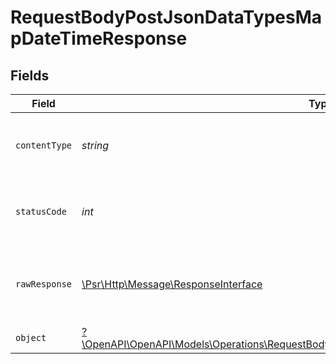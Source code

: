 # RequestBodyPostJsonDataTypesMapDateTimeResponse


## Fields

| Field                                                                                                                                                                     | Type                                                                                                                                                                      | Required                                                                                                                                                                  | Description                                                                                                                                                               |
| ------------------------------------------------------------------------------------------------------------------------------------------------------------------------- | ------------------------------------------------------------------------------------------------------------------------------------------------------------------------- | ------------------------------------------------------------------------------------------------------------------------------------------------------------------------- | ------------------------------------------------------------------------------------------------------------------------------------------------------------------------- |
| `contentType`                                                                                                                                                             | *string*                                                                                                                                                                  | :heavy_check_mark:                                                                                                                                                        | HTTP response content type for this operation                                                                                                                             |
| `statusCode`                                                                                                                                                              | *int*                                                                                                                                                                     | :heavy_check_mark:                                                                                                                                                        | HTTP response status code for this operation                                                                                                                              |
| `rawResponse`                                                                                                                                                             | [\Psr\Http\Message\ResponseInterface](https://www.php-fig.org/psr/psr-7/#33-psrhttpmessageresponseinterface)                                                              | :heavy_minus_sign:                                                                                                                                                        | Raw HTTP response; suitable for custom response parsing                                                                                                                   |
| `object`                                                                                                                                                                  | [?\OpenAPI\OpenAPI\Models\Operations\RequestBodyPostJsonDataTypesMapDateTimeResponseBody](../../Models/Operations/RequestBodyPostJsonDataTypesMapDateTimeResponseBody.md) | :heavy_minus_sign:                                                                                                                                                        | OK                                                                                                                                                                        |